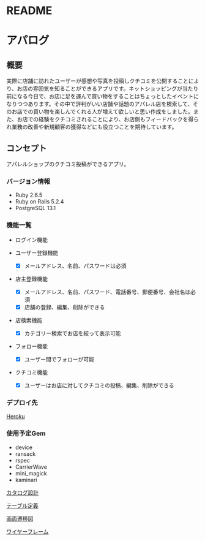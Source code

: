 # README

# アパログ

## 概要
実際に店舗に訪れたユーザーが感想や写真を投稿しクチコミを公開することにより、お店の雰囲気を知ることができるアプリです。ネットショッピングが当たり前になる今日で、お店に足を運んで買い物をすることはちょっとしたイベントになりつつあります。その中で評判がいい店舗や話題のアパレル店を検索して、そのお店での買い物を楽しんでくれる人が増えて欲しいと思い作成をしました。また、お店での経験をクチコミされることにより、お店側もフィードバックを得られ業務の改善や新規顧客の獲得などにも役立つことを期待しています。

## コンセプト　
アパレルショップのクチコミ投稿ができるアプリ。

### バージョン情報
- Ruby 2.6.5
- Ruby on Rails 5.2.4
- PostgreSQL 13.1

### 機能一覧
* ログイン機能
* ユーザー登録機能
    - [x] メールアドレス、名前、パスワードは必須
* 店主登録機能
    - [x] メールアドレス、名前、パスワード、電話番号、郵便番号、会社名は必須
    - [x] 店舗の登録、編集、削除ができる
* 店検索機能
    - [x] カテゴリー検索でお店を絞って表示可能
* フォロー機能
    - [x] ユーザー間でフォローが可能
* クチコミ機能

    - [x] ユーザーはお店に対してクチコミの投稿、編集、削除ができる

### デプロイ先
[Heroku](https://pure-meadow-89852.herokuapp.com/)


### 使用予定Gem
- device
- ransack
- rspec
- CarrierWave 
- mini_magick
- kaminari


[カタログ設計](https://docs.google.com/spreadsheets/d/1m6Y85sIV91KAMsDBUDWzHYiUWefnIoDbAsQiu2pH5UM/edit?usp=sharing)

[テーブル定義](https://docs.google.com/spreadsheets/d/1f4UbZ2V5TXXjc1OA1tuqDTseqqIlOhAbg9Qdbz257YQ/edit?usp=sharing)

[画面遷移図](https://docs.google.com/spreadsheets/d/1col-qSIgZlmYk7GGJOUVt_pqwbdtA3zd7wyMzstyk-4/edit?usp=sharing)

[ワイヤーフレーム](https://docs.google.com/spreadsheets/d/1sdzKW4l3MiczHkWrIbGB8qriUMmD8gCsSdL9RFc4pwk/edit?usp=sharing)
